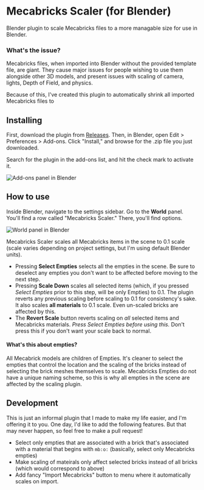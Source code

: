 # Mecabricks Scaler (for Blender)

Blender plugin to scale Mecabricks files to a more managable size for use in Blender.

### What's the issue?
Mecabricks files, when imported into Blender without the provided template file, are giant. They cause major issues for people wishing to use them alongside other 3D models, and present issues with scaling of camera, lights, Depth of Field, and physics.

Because of this, I've created this plugin to automatically shrink all imported Mecabricks files to

## Installing

First, download the plugin from [Releases](https://github.com/rioforce/Mecabricks-Scaler-for-Blender-/releases). Then, in Blender, open Edit > Preferences > Add-ons. Click "Install," and browse for the .zip file you just downloaded.

Search for the plugin in the add-ons list, and hit the check mark to activate it.

![Add-ons panel in Blender](https://i.imgur.com/Yvk8Std.png)
## How to use

Inside Blender, navigate to the settings sidebar. Go to the **World** panel. You'll find a row called "Mecabricks Scaler." There, you'll find options.

![World panel in Blender](https://i.imgur.com/QaeWDin.png)

Mecabricks Scaler scales all Mecabricks items in the scene to 0.1 scale (scale varies depending on project settings, but I'm using default Blender units).

- Pressing **Select Empties** selects all the empties in the scene. Be sure to deselect any empties you don't want to be affected before moving to the next step.
- Pressing **Scale Down** scales all selected items (which, if you pressed *Select Empties* prior to this step, will be only Empties) to 0.1. The plugin reverts any previous scaling before scaling to 0.1 for consistency's sake. It also scales **all materials** to 0.1 scale. Even un-scaled bricks are affected by this.
- The **Revert Scale** button reverts scaling on *all* selected items and Mecabricks materials. *Press Select Empties before using this.* Don't press this if you don't want your scale back to normal.


#### What's this about empties?
All Mecabrick models are children of Empties. It's cleaner to select the empties that control the location and the scaling of the bricks instead of selecting the brick meshes themselves to scale. Mecabricks Empties do not have a unique naming scheme, so this is why all empties in the scene are affected by the scaling plugin.

## Development
This is just an informal plugin that I made to make my life easier, and I'm offering it to you.
One day, I'd like to add the following features. But that may never happen, so feel free to make a pull request!

- Select only empties that are associated with a brick that's associated with a material that begins with `mb:o:` (basically, select only Mecabricks empties)
- Make scaling of mateirals only affect selected bricks instead of all bricks (which would correspond to above)
- Add fancy "Import Mecabricks" button to menu where it automatically scales on import.
